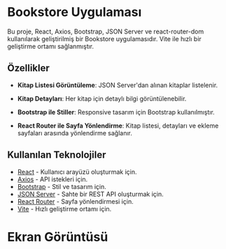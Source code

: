 # Bookstore Uygulaması

Bu proje, React, Axios, Bootstrap, JSON Server ve react-router-dom kullanılarak geliştirilmiş bir Bookstore uygulamasıdır. Vite ile hızlı bir geliştirme ortamı sağlanmıştır.

## Özellikler

- **Kitap Listesi Görüntüleme**: JSON Server'dan alınan kitaplar listelenir.
- **Kitap Detayları**: Her kitap için detaylı bilgi görüntülenebilir.

- **Bootstrap ile Stiller**: Responsive tasarım için Bootstrap kullanılmıştır.
- **React Router ile Sayfa Yönlendirme**: Kitap listesi, detayları ve ekleme sayfaları arasında yönlendirme sağlanır.

## Kullanılan Teknolojiler

- [React](https://reactjs.org/) - Kullanıcı arayüzü oluşturmak için.
- [Axios](https://axios-http.com/) - API istekleri için.
- [Bootstrap](https://getbootstrap.com/) - Stil ve tasarım için.
- [JSON Server](https://github.com/typicode/json-server) - Sahte bir REST API oluşturmak için.
- [React Router](https://reactrouter.com/) - Sayfa yönlendirmesi için.
- [Vite](https://vitejs.dev/) - Hızlı geliştirme ortamı için.
# Ekran Görüntüsü
